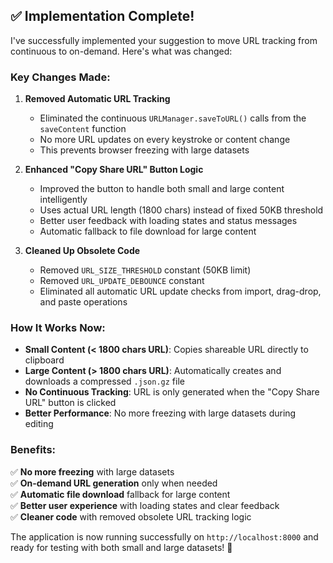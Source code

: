 ## ✅ Implementation Complete!

I've successfully implemented your suggestion to move URL tracking from continuous to on-demand. Here's what was changed:

### **Key Changes Made:**

1. **Removed Automatic URL Tracking** 
   - Eliminated the continuous `URLManager.saveToURL()` calls from the `saveContent` function
   - No more URL updates on every keystroke or content change
   - This prevents browser freezing with large datasets

2. **Enhanced "Copy Share URL" Button Logic**
   - Improved the button to handle both small and large content intelligently
   - Uses actual URL length (1800 chars) instead of fixed 50KB threshold
   - Better user feedback with loading states and status messages
   - Automatic fallback to file download for large content

3. **Cleaned Up Obsolete Code**
   - Removed `URL_SIZE_THRESHOLD` constant (50KB limit)
   - Removed `URL_UPDATE_DEBOUNCE` constant 
   - Eliminated all automatic URL update checks from import, drag-drop, and paste operations

### **How It Works Now:**

- **Small Content (< 1800 chars URL)**: Copies shareable URL directly to clipboard
- **Large Content (> 1800 chars URL)**: Automatically creates and downloads a compressed `.json.gz` file
- **No Continuous Tracking**: URL is only generated when the "Copy Share URL" button is clicked
- **Better Performance**: No more freezing with large datasets during editing

### **Benefits:**

✅ **No more freezing** with large datasets  
✅ **On-demand URL generation** only when needed  
✅ **Automatic file download** fallback for large content  
✅ **Better user experience** with loading states and clear feedback  
✅ **Cleaner code** with removed obsolete URL tracking logic  

The application is now running successfully on `http://localhost:8000` and ready for testing with both small and large datasets! 🎉
